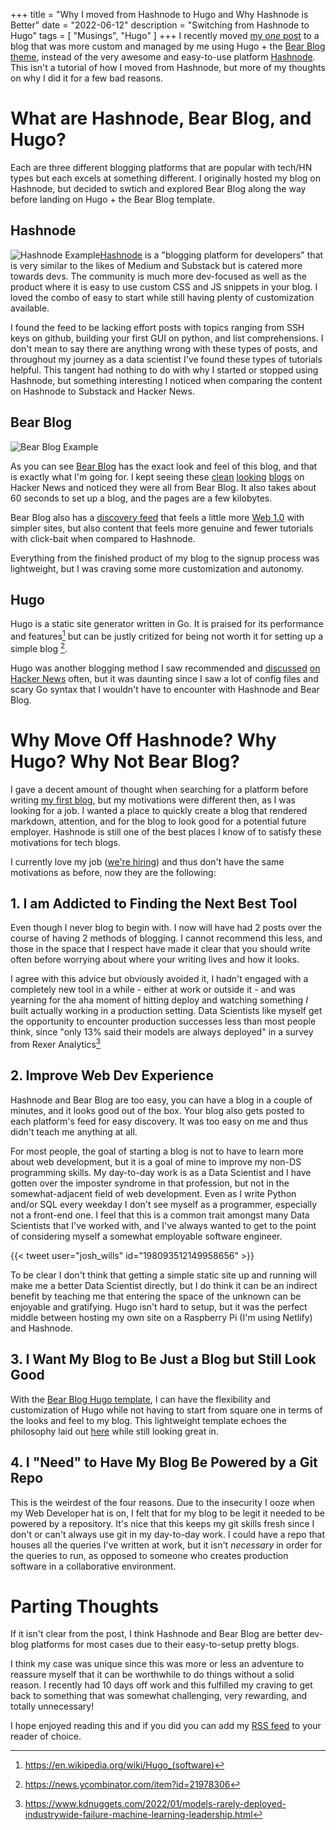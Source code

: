 +++
title = "Why I moved from Hashnode to Hugo and Why Hashnode is Better"
date = "2022-06-12"
description = "Switching from Hashnode to Hugo"
tags = [
    "Musings", "Hugo"
]
+++
I recently moved [my _one_ post](https://noah-ford.com/cracker-barrel-whole-foods-presidential-2020/) to a blog that was more custom and managed by me using Hugo + the [Bear Blog theme](https://github.com/janraasch/hugo-bearblog), instead of the very awesome and easy-to-use platform [Hashnode](https://hashnode.com/).  This isn't a tutorial of how I moved from Hashnode, but more of my thoughts on why I did it for a few bad reasons. 

# What are Hashnode, Bear Blog, and Hugo?
Each are three different blogging platforms that are popular with tech/HN types but each excels at something different. I originally hosted my blog on Hashnode, but decided to swtich and explored Bear Blog along the way before landing on Hugo + the Bear Blog template.
## Hashnode
![Hashnode Example](/images/hashnode_example.png "Previous look and feel of my blog on Hashnode")[Hashnode](https://hashnode.com/) is a "blogging platform for developers" that is very similar to the likes of Medium and Substack but is catered more towards devs. The community is much more dev-focused as well as the product where it is easy to use custom CSS and JS snippets in your blog. I loved the combo of easy to start while still having plenty of customization available. 

I found the feed to be lacking effort posts with topics ranging from SSH keys on github, building your first GUI on python, and list comprehensions. I don't mean to say there are anything wrong with these types of posts, and throughout my journey as a data scientist I've found these types of tutorials helpful. This tangent had nothing to do with why I started or stopped using Hashnode, but something interesting I noticed when comparing the content on Hashnode to Substack and Hacker News. 
## Bear Blog
![Bear Blog Example](/images/bear_blog_example.png "Home Page of bearblog.dev")

As you can see [Bear Blog](bearblog.dev) has the exact look and feel of this blog, and that is exactly what I'm going for. I kept seeing these [clean](https://www.sdgluck.com/i-dont-like-medium/) [looking](https://tarunreddy.bearblog.dev/addict/) [blogs](https://herman.bearblog.dev/running-a-blogging-platform/) on Hacker News and noticed they were all from Bear Blog. It also takes about 60 seconds to set up a blog, and the pages are a few kilobytes. 

Bear Blog also has a [discovery feed](https://bearblog.dev/discover/) that feels a little more [Web 1.0](https://en.wikipedia.org/wiki/Web_2.0#Web_1.0) with simpler sites, but also content that feels more genuine and fewer tutorials with click-bait when compared to Hashnode.

Everything from the finished product of my blog to the signup process was lightweight, but I was craving some more customization and autonomy. 
## Hugo 
Hugo is a static site generator written in Go. It is praised for its performance and features[^1] but can be justly critized for being not worth it for setting up a simple blog [^2]. 

Hugo was another blogging method I saw recommended and [discussed](https://news.ycombinator.com/item?id=30527884) [on](https://news.ycombinator.com/item?id=30396935) [Hacker News](https://news.ycombinator.com/item?id=12672394) often, but it was daunting since I saw a lot of config files and scary Go syntax that I wouldn't have to encounter with Hashnode and Bear Blog. 

# Why Move Off Hashnode? Why Hugo? Why Not Bear Blog?
I gave a decent amount of thought when searching for a platform before writing [my first blog](https://noah-ford.com/cracker-barrel-whole-foods-presidential-2020/), but my motivations were different then, as I was looking for a job. I wanted a place to quickly create a blog that rendered markdown, attention, and for the blog to look good for a potential future employer. Hashnode is still one of the best places I know of to satisfy these motivations for tech blogs. 

I currently love my job ([we're hiring](https://jobs.lever.co/onaroll)) and thus don't have the same motivations as before, now they are the following:
## 1. I am Addicted to Finding the Next Best Tool

Even though I never blog to begin with. I now will have had 2 posts over the course of having 2 methods of blogging. I cannot recommend this less, and those in the space that I respect have made it clear that you should write often before worrying about where your writing lives and how it looks. 

I agree with this advice but obviously avoided it, I hadn't engaged with a completely new tool in a while - either at work or outside it - and was yearning for the aha moment of hitting deploy and watching something _I_ built actually working in a production setting. Data Scientists like myself get the opportunity to encounter production successes less than most people think, since "only 13% said their models are always deployed" in a survey from Rexer Analytics[^3]

## 2. Improve Web Dev Experience
Hashnode and Bear Blog are too easy, you can have a blog in a couple of minutes, and it looks good out of the box. Your blog also gets posted to each platform's feed for easy discovery. It was too easy on me and thus didn't teach me anything at all. 

For most people, the goal of starting a blog is not to have to learn more about web development, but it is a goal of mine to improve my non-DS programming skills. My day-to-day work is as a Data Scientist and I have gotten over the imposter syndrome in that profession, but not in the somewhat-adjacent field of web development. Even as I write Python and/or SQL every weekday I don't see myself as a programmer, especially not a front-end one. I feel that this is a common trait amongst many Data Scientists that I've worked with, and I've always wanted to get to the point of considering myself a somewhat employable software engineer.

{{< tweet user="josh_wills" id="198093512149958656" >}}

To be clear I don't think that getting a simple static site up and running will make me a better Data Scientist directly, but I do think it can be an indirect benefit by teaching me that entering the space of the unknown can be enjoyable and gratifying. Hugo isn't hard to setup, but it was the perfect middle between hosting my own site on a Raspberry Pi (I'm using Netlify) and Hashnode. 

## 3. I Want My Blog to Be Just a Blog but Still Look Good
With the [Bear Blog Hugo template](https://github.com/janraasch/hugo-bearblog), I can have the flexibility and customization of Hugo while not having to start from square one in terms of the looks and feel to my blog. This lightweight template echoes the philosophy laid out [here](https://motherfuckingwebsite.com/) while still looking great in.

## 4. I "Need" to Have My Blog Be Powered by a Git Repo

This is the weirdest of the four reasons. Due to the insecurity I ooze when my Web Developer hat is on, I felt that for my blog to be legit it needed to be powered by a repository. It's nice that this keeps my git skills fresh since I don't or can't always use git in my day-to-day work. I could have a repo that houses all the queries I've written at work, but it isn't _necessary_ in order for the queries to run, as opposed to someone who creates production software in a collaborative environment.

# Parting Thoughts
If it isn't clear from the post, I think Hashnode and Bear Blog are better dev-blog platforms for most cases due to their easy-to-setup pretty blogs. 

I think my case was unique since this was more or less an adventure to reassure myself that it can be worthwhile to do things without a solid reason. I recently had 10 days off work and this fulfilled my craving to get back to something that was somewhat challenging, very rewarding, and totally unnecessary! 

I hope enjoyed reading this and if you did you can add my [RSS feed](http://noah-ford.com/index.xml) to your reader of choice.

[^1]: https://en.wikipedia.org/wiki/Hugo_(software)
[^2]: https://news.ycombinator.com/item?id=21978306
[^3]: https://www.kdnuggets.com/2022/01/models-rarely-deployed-industrywide-failure-machine-learning-leadership.html
